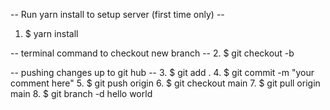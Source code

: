 -- Run yarn install to setup server (first time only) --
1. $ yarn install

-- terminal command to checkout new branch --
2. $ git checkout -b <Branch name>

-- pushing changes up to git hub --
3. $ git add .
4. $ git commit -m "your comment here"
5. $ git push origin <branch name>
6. $ git checkout main
7. $ git pull origin main
8. $ git branch -d <name of branch>
hello world